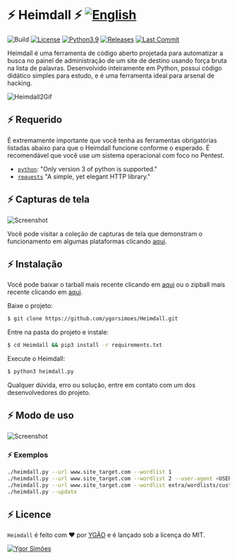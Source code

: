 # ⚡️ Heimdall ⚡️ [![English](https://img.shields.io/badge/en--US-English-blue.svg?style=flat-square&logo=Google%20Translate)](https://github.com/ygorsimoes/Heimdall/blob/master/README.md)

![Build](https://github.com/ygorsimoes/Heimdall/workflows/build/badge.svg)
[![License](https://img.shields.io/badge/License-MIT-critical.svg?style=flat&logo=)](https://github.com/ygorsimoes/Heimdall/blob/master/LICENSE) 
[![Python3.9](https://img.shields.io/badge/Python-3.9-yellow.svg?style=flat&logo=python)](https://www.python.org/) 
[![Releases](https://img.shields.io/github/v/release/ygorsimoes/Heimdall?include_prereleases)](https://github.com/ygorsimoes/Heimdall/releases/tag/v5.2.3.9-beta)
[![Last Commit](https://img.shields.io/github/last-commit/ygorsimoes/Heimdall?color=blue&style=flat-square-circle)](https://github.com/ygorsimoes/Heimdall/commits/main)

Heimdall é uma ferramenta de código aberto projetada para automatizar a busca no painel de administração de um site de destino usando força bruta na lista de palavras. Desenvolvido inteiramente em Python, possui código didático simples para estudo, e é uma ferramenta ideal para arsenal de hacking.

![Heimdall2Gif](https://raw.githubusercontent.com/ygorsimoes/Heimdall/master/extra/images/heimdall2.gif)

## ⚡️ Requerido

É extremamente importante que você tenha as ferramentas obrigatórias listadas abaixo para que o Heimdall funcione conforme o esperado.
É recomendável que você use um sistema operacional com foco no Pentest.

* [`python`](https://www.python.org/): "Only version 3 of python is supported."
* [`requests`](https://requests.readthedocs.io/) "A simple, yet elegant HTTP library."

## ⚡️ Capturas de tela

![Screenshot](https://raw.githubusercontent.com/ygorsimoes/Heimdall/master/extra/images/screenshots/5.1-stable/screenshot02.png)

Você pode visitar a coleção de capturas de tela que demonstram o funcionamento em algumas plataformas clicando [aqui](https://github.com/ygorsimoes/Heimdall/tree/master/doc/images/screenshots).

## ⚡️ Instalação

Você pode baixar o tarball mais recente clicando em [aqui](https://github.com/ygorsimoes/Heimdall/tarball/master) ou o zipball mais recente clicando em [aqui](https://github.com/ygorsimoes/Heimdall/zipball/master).

Baixe o projeto:
```zsh
$ git clone https://github.com/ygorsimoes/Heimdall.git
```

Entre na pasta do projeto e instale:
```zsh
$ cd Heimdall && pip3 install -r requirements.txt
```

Execute o Heimdall:
```zsh
$ python3 heimdall.py
```

Qualquer dúvida, erro ou solução, entre em contato com um dos desenvolvedores do projeto.

## ⚡️ Modo de uso

![Screenshot](https://raw.githubusercontent.com/ygorsimoes/Heimdall/master/extra/images/screenshots/5.1-stable/screenshot01.png)

### ⚡️ Exemplos

```zsh
./heimdall.py --url www.site_target.com --wordlist 1
./heimdall.py --url www.site_target.com --wordlist 2 --user-agent <USER-AGENT>
./heimdall.py --url www.site_target.com --wordlist extra/wordlists/custom.txt
./heimdall.py --update
```

## ⚡️ Licence

`Heimdall` é feito com ♥ por [YGÃO](https://github.com/ygorsimoes) e é lançado sob a licença do MIT.

[![Ygor Simões](https://img.shields.io/badge/perfil-Ygor%20Sim%C3%B5es%20(YG%C3%83O)-red.svg?style=for-the-badge&logo=github)](https://github.com/ygorsimoes/)